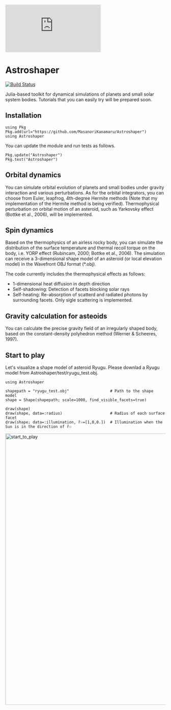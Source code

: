 
![test](https://github.com/MasanoriKanamaru/Astroshaper/files/7840328/Astroshaper_logo.pdf)


# Astroshaper

[![Build Status](https://travis-ci.com/MasanoriKanamaru/Astroshaper.svg?branch=main)](https://travis-ci.com/MasanoriKanamaru/Astroshaper)

Julia-based toolkit for dynamical simulations of planets and small solar system bodies. Tutorials that you can easily try will be prepared soon.

## Installation

    using Pkg
    Pkg.add(url="https://github.com/MasanoriKanamaru/Astroshaper")
    using Astroshaper

You can update the module and run tests as follows.

    Pkg.update("Astroshaper")
    Pkg.test("Astroshaper")

## Orbital dynamics
You can simulate orbital evolution of planets and small bodies under gravity interaction and various perturbations.
As for the orbital integrators, you can choose from Euler, leapfrog,  4th-degree Hermite methods (Note that my implementation of the Hermite method is being verified). Thermophysical perturbation on orbital motion of an asteroid, such as Yarkovsky effect (Bottke et al., 2006), will be implemented.


## Spin dynamics
Based on the thermophysics of an airless rocky body, you can simulate the distribution of the surface temperature and thermal recoil torque on the body, i.e. YORP effect (Rubincam, 2000; Bottke et al., 2006). The simulation can receive a 3-dimensional shape model of an asteroid (or local elevation model) in the Wavefront OBJ format (*.obj).

The code currently includes the thermophysical effects as follows:
- 1-dimensional heat diffusion in depth direction
- Self-shadowing: Detection of facets blocking solar rays
- Self-heating: Re-absorption of scatterd and radiated photons by surrounding facets. Only sigle scattering is implemented.

## Gravity calculation for asteoids
You can calculate the precise gravity field of an irregularly shaped body, based on the constant-density polyhedron method (Werner & Scheeres, 1997).

## Start to play
Let's visualize a shape model of asteroid Ryugu.
Please downlad a Ryugu model from Astroshaper/test/ryugu_test.obj.

    using Astroshaper

    shapepath = "ryugu_test.obj"                  # Path to the shape model
    shape = Shape(shapepath; scale=1000, find_visible_facets=true)

    draw(shape)
    draw(shape, data=:radius)                     # Radius of each surface facet
    draw(shape; data=:illumination, r̂☉=[1,0,0.])  # Illumination when the Sun is in the direction of r̂☉

<img width="853" alt="start_to_play" src="https://user-images.githubusercontent.com/21192162/148867718-3b3bc681-c210-4631-9c64-263be16161a7.png">
